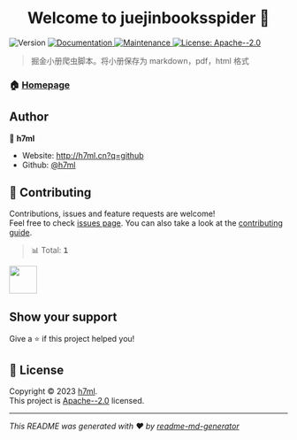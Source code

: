 <h1 align="center">Welcome to juejinbooksspider 👋</h1>
<p>
  <img alt="Version" src="https://img.shields.io/badge/version-1.0.0-blue.svg?cacheSeconds=2592000" />
  <a href="https://github.com/h7ml/juejinBooksSpider#readme" target="_blank">
    <img alt="Documentation" src="https://img.shields.io/badge/documentation-yes-brightgreen.svg" />
  </a>
  <a href="https://github.com/h7ml/juejinBooksSpider/graphs/commit-activity" target="_blank">
    <img alt="Maintenance" src="https://img.shields.io/badge/Maintained%3F-yes-green.svg" />
  </a>
  <a href="https://github.com/h7ml/juejinBooksSpider/blob/master/LICENSE" target="_blank">
    <img alt="License: Apache--2.0" src="https://img.shields.io/github/license/h7ml/juejinbooksspider" />
  </a>
</p>

> 掘金小册爬虫脚本。将小册保存为 markdown，pdf，html 格式

### 🏠 [Homepage](https://github.com/h7ml/juejinBooksSpider.git)

## Author

👤 **h7ml**

- Website: http://h7ml.cn?q=github
- Github: [@h7ml](https://github.com/h7ml)

## 🤝 Contributing

Contributions, issues and feature requests are welcome!<br />Feel free to check [issues page](https://github.com/h7ml/juejinBooksSpider/issues/new). You can also take a look at the [contributing guide](https://github.com/h7ml/juejinBooksSpider/blob/master/CONTRIBUTING.md).

<!-- CONTRIBUTION GROUP -->

> 📊 Total: <kbd>**1**</kbd>

<a href="https://github.com/h7ml" title="h7ml">
  <img src="https://avatars.githubusercontent.com/u/55233292?v=4" width="50" />
</a>
</a>

<!-- CONTRIBUTION END -->

## Show your support

Give a ⭐️ if this project helped you!

## 📝 License

Copyright © 2023 [h7ml](https://github.com/h7ml).<br />
This project is [Apache--2.0](https://github.com/h7ml/juejinBooksSpider/blob/master/LICENSE) licensed.

---

_This README was generated with ❤️ by [readme-md-generator](https://github.com/kefranabg/readme-md-generator)_
